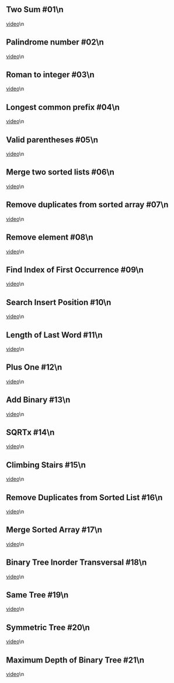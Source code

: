 ## Two Sum #01\n
[video](https://youtu.be/-eZp4ACdFgc)\n
## Palindrome number #02\n
[video](https://youtu.be/iBhfvzJPTeg)\n
## Roman to integer #03\n
[video](https://youtu.be/6SIxbOPah-k)\n
## Longest common prefix #04\n
[video](https://youtu.be/bYHGuGBeXsQ)\n
## Valid parentheses #05\n
[video](https://youtu.be/IqnqiaOrOJE)\n
## Merge two sorted lists #06\n
[video](https://youtu.be/IygmqstYkvY)\n
## Remove duplicates from sorted array #07\n
[video](https://youtu.be/ZtrCkhu39kw)\n
## Remove element #08\n
[video](https://youtu.be/Wtxm9UNmrkg)\n
## Find Index of First Occurrence #09\n
[video](https://youtu.be/zgY_3kPMBMQ)\n
## Search Insert Position #10\n
[video](https://youtu.be/dR91Sg_JSng)\n
## Length of Last Word #11\n
[video](https://youtu.be/4k8C3swIcLk)\n
## Plus One #12\n
[video](https://youtu.be/HVIKBe_A_eM)\n
## Add Binary #13\n
[video](https://youtu.be/bcUPjzoBJE4)\n
## SQRTx #14\n
[video](https://youtu.be/zk_nv_o_cTg)\n
## Climbing Stairs #15\n
[video](https://youtu.be/FRj5Vcz8TAs)\n
## Remove Duplicates from Sorted List #16\n
[video](https://youtu.be/R8lZkWutt9c)\n
## Merge Sorted Array #17\n
[video](https://youtu.be/7ZRkO_5GkEE)\n
## Binary Tree Inorder Transversal #18\n
[video](https://youtu.be/JuR3JYYU3JY)\n
## Same Tree #19\n
[video](https://youtu.be/hqM8bhNwvBw)\n
## Symmetric Tree #20\n
[video](https://youtu.be/tQY775H5FG8)\n
## Maximum Depth of Binary Tree #21\n
[video](https://youtu.be/vMuvbk9-lx0)\n

